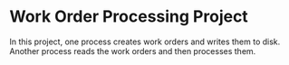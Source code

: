 # Work Order Processing Project

In this project, one process creates work orders and writes them to disk. Another process reads the work orders and then processes them.